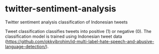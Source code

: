 # twitter-sentiment-analysis
Twitter sentiment analysis classification of Indonesian tweets

Tweet classification classifies tweets into positive (1) or negative (0). The classification model is trained using Indonesian tweet data (https://github.com/okkyibrohim/id-multi-label-hate-speech-and-abusive-language-detection/).
